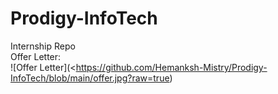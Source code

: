 # Prodigy-InfoTech

Internship Repo<br>
Offer Letter:<br>
![Offer Letter](<https://github.com/Hemanksh-Mistry/Prodigy-InfoTech/blob/main/offer.jpg?raw=true)
